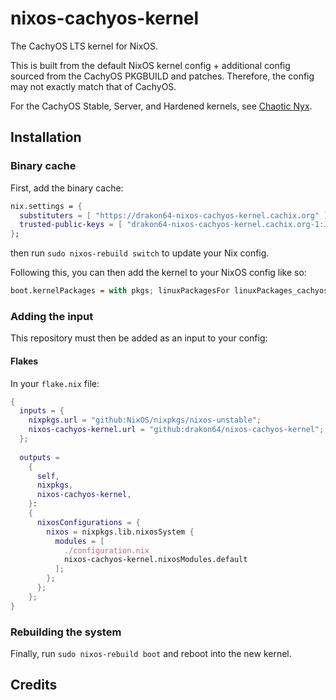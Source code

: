 # nixos-cachyos-kernel

The CachyOS LTS kernel for NixOS.

This is built from the default NixOS kernel config + additional config sourced from the CachyOS PKGBUILD and patches. Therefore, the config may not exactly match that of CachyOS.

For the CachyOS Stable, Server, and Hardened kernels, see [Chaotic Nyx](https://www.nyx.chaotic.cx).

## Installation

### Binary cache

First, add the binary cache:

```nix
nix.settings = {
  substituters = [ "https://drakon64-nixos-cachyos-kernel.cachix.org" ];
  trusted-public-keys = [ "drakon64-nixos-cachyos-kernel.cachix.org-1:J3gjZ9N6S05pyLA/P0M5y7jXpSxO/i0rshrieQJi5D0=" ];
};
```

then run `sudo nixos-rebuild switch` to update your Nix config.

Following this, you can then add the kernel to your NixOS config like so:

```nix
boot.kernelPackages = with pkgs; linuxPackagesFor linuxPackages_cachyos;
```

### Adding the input

This repository must then be added as an input to your config:

<!-- 
#### non-Flakes

TODO

npins -->

#### Flakes

In your `flake.nix` file:

```nix
{
  inputs = {
    nixpkgs.url = "github:NixOS/nixpkgs/nixos-unstable";
    nixos-cachyos-kernel.url = "github:drakon64/nixos-cachyos-kernel";
  };
  
  outputs =
    {
      self,
      nixpkgs,
      nixos-cachyos-kernel,
    }:
    {
      nixosConfigurations = {
        nixos = nixpkgs.lib.nixosSystem {
          modules = [
            ./configuration.nix
            nixos-cachyos-kernel.nixosModules.default
          ];
        };
      };
    };
}
```

### Rebuilding the system

Finally, run `sudo nixos-rebuild boot` and reboot into the new kernel.

## Credits
